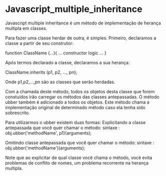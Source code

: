 Javascript_multiple_inheritance
===============================

Javascript multiple inheritance é um método de implementação de herança multipla em classes.

Para fazer uma classe herdar de outra, é simples. Primeiro, declaramos a classe a partir de seu construtor:

function ClassName (...){
    ... constructor logic ...
}

Após termos declarado a classe, declaramos a sua herança:

ClassName.inherits (p1, p2, ..., pn);

Onde p1,p2,...,pn são as classes que serão herdadas.

Com a chamada deste método, todos os objetos desta classe que forem constuidos irão carregar os métodos das classes antepassadas.
O método ubber também é adicionado a todos os objetos. Este método chama a implementação original de determinado método caso ela tenha sido sobrescrito.

Para utilizarmos o ubber existem duas formas:
  Explicitando a classe antepassada que você quer chamar o método:
  sintaxe : obj.ubber('methodName', p1)(arguments);
  
  Omitindo classe antepassada que você quer chamar o método:
  sintaxe : obj.ubber('methodName')(arguments);
  
Note que ao explicitar de qual classe você chama o método, você evita problemas de conflito de nomes, um problema recorrente na herança multipla.